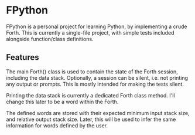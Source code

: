 # FPython

FPython is a personal project for learning Python, by implementing a crude Forth.
This is currently a single-file project, with simple tests included alongside function/class definitions.

## Features

The main Forth() class is used to contain the state of the Forth session, including the data stack.
Optionally, a session can be silent, i.e. not printing any output or prompts.
This is mostly intended for making the tests silent.

Printing the data stack is currently a dedicated Forth class method.
I'll change this later to be a word within the Forth.

The defined words are stored with their expected minimum input stack size, and relative output stack size.
Later, this will be used to infer the same information for words defined by the user.
